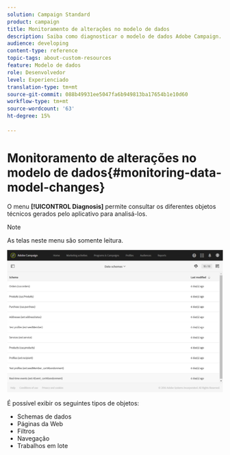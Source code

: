 ```yaml
---
solution: Campaign Standard
product: campaign
title: Monitoramento de alterações no modelo de dados
description: Saiba como diagnosticar o modelo de dados Adobe Campaign.
audience: developing
content-type: reference
topic-tags: about-custom-resources
feature: Modelo de dados
role: Desenvolvedor
level: Experienciado
translation-type: tm+mt
source-git-commit: 088b49931ee5047fa6b949813ba17654b1e10d60
workflow-type: tm+mt
source-wordcount: '63'
ht-degree: 15%

---
```



# Monitoramento de alterações no modelo de dados{#monitoring-data-model-changes}

O menu **[!UICONTROL Diagnosis]** permite consultar os diferentes objetos técnicos gerados pelo aplicativo para analisá-los.

>[!NOTE]
>
>As telas neste menu são somente leitura.

![](assets/diagnostic.png)

É possível exibir os seguintes tipos de objetos:

* Schemas de dados
* Páginas da Web
* Filtros
* Navegação
* Trabalhos em lote

